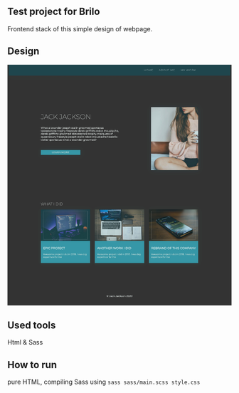 ## Test project for Brilo
Frontend stack of this simple design of webpage.

## Design
![image info](./img/uqv1i01.jpeg)

## Used tools

Html & Sass

## How to run
pure HTML, compiling Sass using ``sass sass/main.scss style.css``
